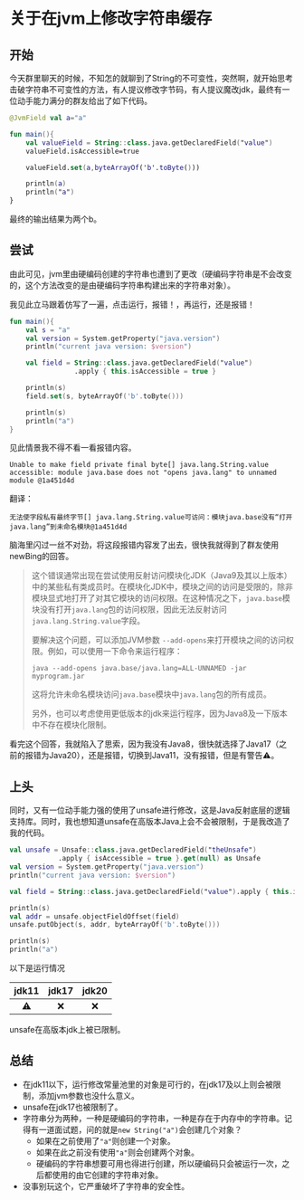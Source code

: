 # 关于在jvm上修改字符串缓存

## 开始

今天群里聊天的时候，不知怎的就聊到了String的不可变性，突然啊，就开始思考击破字符串不可变性的方法，有人提议修改字节码，有人提议魔改jdk，最终有一位动手能力满分的群友给出了如下代码。

```kotlin
@JvmField val a="a"

fun main(){
    val valueField = String::class.java.getDeclaredField("value")
    valueField.isAccessible=true

    valueField.set(a,byteArrayOf('b'.toByte()))

    println(a)
    println("a")
}
```

最终的输出结果为两个b。

## 尝试

由此可见，jvm里由硬编码创建的字符串也遭到了更改（硬编码字符串是不会改变的，这个方法改变的是由硬编码字符串构建出来的字符串对象）。

我见此立马跟着仿写了一遍，点击运行，报错！，再运行，还是报错！

```kotlin
fun main(){
    val s = "a"
    val version = System.getProperty("java.version")
    println("current java version: $version")

    val field = String::class.java.getDeclaredField("value")
                .apply { this.isAccessible = true }

    println(s)
    field.set(s, byteArrayOf('b'.toByte()))

    println(s)
    println("a")
}
```

见此情景我不得不看一看报错内容。

`
Unable to make field private final byte[] java.lang.String.value accessible: module java.base does not "opens java.lang" to unnamed module @1a451d4d
`

翻译：

`
无法使字段私有最终字节[] java.lang.String.value可访问：模块java.base没有“打开java.lang”到未命名模块@1a451d4d
`

脑海里闪过一丝不对劲，将这段报错内容发了出去，很快我就得到了群友使用newBing的回答。

>这个错误通常出现在尝试使用反射访问模块化JDK（Java9及其以上版本）中的某些私有类成员时。在模块化JDK中，模块之间的访问是受限的，除非模块显式地打开了对其它模块的访问权限。在这种情况之下，`java.base`模块没有打开`java.lang`包的访问权限，因此无法反射访问`java.lang.String.value`字段。
>
>要解决这个问题，可以添加JVM参数 `--add-opens`来打开模块之间的访问权限。例如，可以使用一下命令来运行程序：
>
>`java --add-opens java.base/java.lang=ALL-UNNAMED -jar myprogram.jar`
>
>这将允许未命名模块访问`java.base`模块中`java.lang`包的所有成员。
>
>另外，也可以考虑使用更低版本的jdk来运行程序，因为Java8及一下版本中不存在模块化限制。

看完这个回答，我就陷入了思索，因为我没有Java8，很快就选择了Java17（之前的报错为Java20），还是报错，切换到Java11，没有报错，但是有警告⚠️。

## 上头

同时，又有一位动手能力强的使用了unsafe进行修改，这是Java反射底层的逻辑支持库。同时，我也想知道unsafe在高版本Java上会不会被限制，于是我改造了我的代码。

```kotlin
val unsafe = Unsafe::class.java.getDeclaredField("theUnsafe")
            .apply { isAccessible = true }.get(null) as Unsafe
val version = System.getProperty("java.version")
println("current java version: $version")

val field = String::class.java.getDeclaredField("value").apply { this.isAccessible = true }

println(s)
val addr = unsafe.objectFieldOffset(field)
unsafe.putObject(s, addr, byteArrayOf('b'.toByte()))

println(s)
println("a")

```

以下是运行情况

| jdk11 | jdk17 | jdk20 |
| :---: | :---: | :---: |
|   ⚠️   |   ❌   |   ❌   |

unsafe在高版本jdk上被已限制。

## 总结

- 在jdk11以下，运行修改常量池里的对象是可行的，在jdk17及以上则会被限制，添加jvm参数也没什么意义。
- unsafe在jdk17也被限制了。
- 字符串分为两种，一种是硬编码的字符串，一种是存在于内存中的字符串。记得有一道面试题，问的就是`new String("a")`会创建几个对象？
  - 如果在之前使用了`"a"`则创建一个对象。
  - 如果在此之前没有使用`"a"`则会创建两个对象。
  - 硬编码的字符串想要可用也得进行创建，所以硬编码只会被运行一次，之后都使用的由它创建的字符串对象。
- 没事别玩这个，它严重破坏了字符串的安全性。
